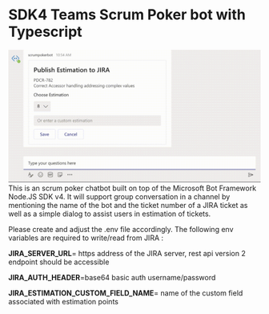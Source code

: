 # SDK4 Teams Scrum Poker bot with Typescript
![](recording.gif)
This is an scrum poker chatbot built on top of the Microsoft Bot Framework Node.JS SDK v4. It will support group conversation in a channel by mentioning the name of the bot and the ticket number of a JIRA ticket as well as a simple dialog to assist users in estimation of tickets.

Please create and adjust the .env file accordingly. 
The following env variables are required to write/read from JIRA :

**JIRA_SERVER_URL**= https address of the JIRA server, rest api version 2 endpoint should be accessible

**JIRA_AUTH_HEADER**=base64 basic auth username/password

**JIRA_ESTIMATION_CUSTOM_FIELD_NAME**= name of the custom field associated with estimation points
